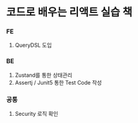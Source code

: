 # 코드로 배우는 리액트 실습 책

### FE
1. QueryDSL 도입


### BE
1. Zustand를 통한 상태관리
2. Assertj / Junit5 통한 Test Code 작성

### 공통
1. Security 로직 확인
